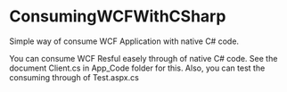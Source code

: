 # ConsumingWCFWithCSharp
Simple way of consume WCF Application with native C# code.

You can consume WCF Resful easely through of native C# code. See the document Client.cs in App_Code folder for this. Also, you can test the consuming through of Test.aspx.cs
